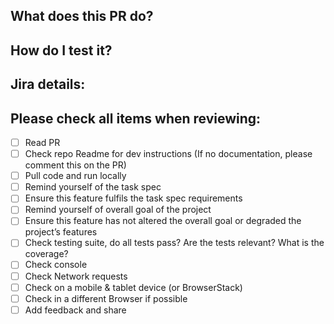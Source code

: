 ## What does this PR do?

## How do I test it?

## Jira details:

## Please check all items when reviewing:

- [ ] Read PR
- [ ] Check repo Readme for dev instructions (If no documentation, please comment this on the PR)
- [ ] Pull code and run locally
- [ ] Remind yourself of the task spec
- [ ] Ensure this feature fulfils the task spec requirements
- [ ] Remind yourself of overall goal of the project
- [ ] Ensure this feature has not altered the overall goal or degraded the project’s features
- [ ] Check testing suite, do all tests pass? Are the tests relevant? What is the coverage?
- [ ] Check console
- [ ] Check Network requests
- [ ] Check on a mobile & tablet device (or BrowserStack)
- [ ] Check in a different Browser if possible
- [ ] Add feedback and share

